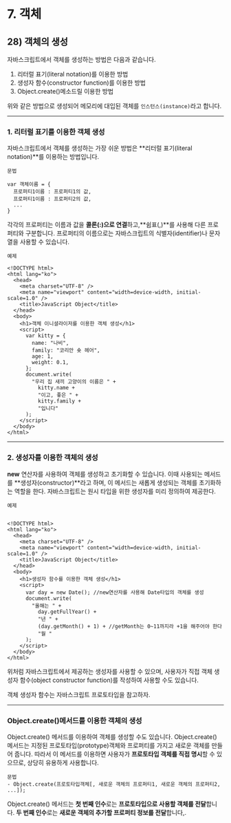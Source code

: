 # 7. 객체

## 28) 객체의 생성

자바스크립트에서 객체를 생성하는 방법은 다음과 같습니다.

1. 리터럴 표기(literal notation)를 이용한 방법
2. 생성자 함수(constructor function)를 이용한 방법
3. Object.create()메소드릴 이용한 방법

위와 같은 방법으로 생성되어 메모리에 대입된 객체를 `인스턴스(instance)`라고 합니다.

---

### 1. 리터럴 표기를 이용한 객체 생성

자바스크립트에서 객체를 생성하는 가장 쉬운 방법은 **리터럴 표기(literal notation)**를 이용하는 방법입니다.

```
문법

var 객체이름 = {
  프로퍼티1이름 : 프로퍼티1의 값,
  프로퍼티1이름 : 프로퍼티2의 값,
  ...
}
```

각각의 프로퍼티는 이름과 값을 **콜론(:)으로 연결**하고,**쉼표(,)**를 사용해 다른 프로퍼티와 구분합니다.
프로퍼티의 이름으로는 자바스크립트의 식별자(identifier)나 문자열을 사용할 수 있습니다.

```
예제

<!DOCTYPE html>
<html lang="ko">
  <head>
    <meta charset="UTF-8" />
    <meta name="viewport" content="width=device-width, initial-scale=1.0" />
    <title>JavaScript Object</title>
  </head>
  <body>
    <h1>객체 이니셜라이저를 이용한 객체 생성</h1>
    <script>
      var kitty = {
        name: "나비",
        family: "코리안 숏 헤어",
        age: 1,
        weight: 0.1,
      };
      document.write(
        "우리 집 새끼 고양이의 이름은 " +
          kitty.name +
          "이고, 좋은 " +
          kitty.family +
          "입니다"
      );
    </script>
  </body>
</html>
```

---

### 2. 생성자를 이용한 객체의 생성

**new** 연산자를 사용하여 객체를 생성하고 초기화할 수 있습니다.
이때 사용되는 메서드를 **생성자(constructor)**라고 하며, 이 메서드는 새롭게 생성되는 객체를 초기화하는 역할을 한다.
자바스크립트는 원시 타입을 위한 생성자를 미리 정의하여 제공한다.

```
예제


<!DOCTYPE html>
<html lang="ko">
  <head>
    <meta charset="UTF-8" />
    <meta name="viewport" content="width=device-width, initial-scale=1.0" />
    <title>JavaScript Object</title>
  </head>
  <body>
    <h1>생성자 함수를 이용한 객체 생성</h1>
    <script>
      var day = new Date(); //new연산자를 사용해 Date타입의 객체를 생성
      document.write(
        "올해는 " +
          day.getFullYear() +
          "년 " +
          (day.getMonth() + 1) + //getMonth는 0~11까지라 +1을 해주어야 한다
          "월 "
      );
    </script>
  </body>
</html>
```

위처럼 자바스크립트에서 제공하는 생성자를 사용할 수 있으며, 사용자가 직접 객체 생성자 함수(object constructor function)를 작성하여 사용할 수도 있습니다.

객체 생성자 함수는 자바스크립트 프로토타입을 참고하자.

---

### Object.create()메서드를 이용한 객체의 생성

Object.create() 메서드를 이용하여 객체를 생성할 수도 있습니다.
Object.create() 메서드는 지정된 프로토타입(prototype)객체와 프로퍼티를 가지고 새로운 객체를 만들어 줍니다.
따라서 이 메서드를 이용하면 사용자가 **프로토타입 객체를 직접 명시**할 수 있으므로, 상당히 유용하게 사용합니다.

```
문법
- Object.create(프로토타입객체[, 새로운 객체의 프로퍼티1, 새로운 객체의 프로퍼티2, ...]);
```

Object.create() 메서드는 **첫 번째 인수**로는 **프로토타입으로 사용할 객체를 전달**합니다.
**두 번째 인수**로는 **새로운 객체의 추가할 프로퍼티 정보를 전달**합니다,.
